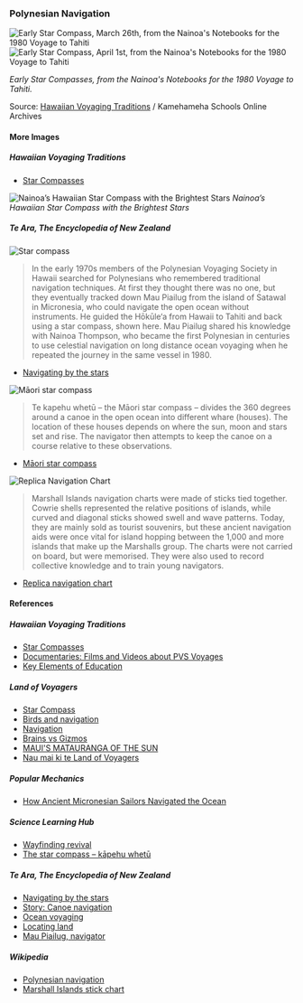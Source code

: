 ### Polynesian Navigation

![Early Star Compass, March 26th, from the Nainoa's Notebooks for the 1980 Voyage to Tahiti](pictures/1980_star_compass1.png)
![Early Star Compass, April 1st, from the Nainoa's Notebooks for the 1980 Voyage to Tahiti](pictures/1980_star_compass2.png)  

*Early Star Compasses, from the Nainoa's Notebooks for the 1980 Voyage to Tahiti.*

Source: [Hawaiian Voyaging Traditions](http://archive.hokulea.com/ike/hookele/star_compasses.html) / Kamehameha Schools Online Archives

#### More Images

##### Hawaiian Voyaging Traditions

* [Star Compasses](http://archive.hokulea.com/ike/hookele/star_compasses.html)

![Nainoa’s Hawaiian Star Compass with the Brightest Stars](pictures/15x10cm-star-compass-brightest-stars.jpg)
*Nainoa’s Hawaiian Star Compass with the Brightest Stars*

##### Te Ara, The Encyclopedia of New Zealand

![Star compass](pictures/star-compass.svg)

> In the early 1970s members of the Polynesian Voyaging Society in Hawaii
> searched for Polynesians who remembered traditional navigation techniques.
> At first they thought there was no one, but they eventually tracked down
> Mau Piailug from the island of Satawal in Micronesia, who could navigate
> the open ocean without instruments. He guided the Hōkūle‘a from Hawaii to
> Tahiti and back using a star compass, shown here. Mau Piailug shared his
> knowledge with Nainoa Thompson, who became the first Polynesian in centuries
> to use celestial navigation on long distance ocean voyaging when he repeated
> the journey in the same vessel in 1980.

* [Navigating by the stars](https://teara.govt.nz/en/diagram/2220/navigating-by-the-stars)

![Māori star compass](pictures/maori-star-compass.svg)

> Te kapehu whetū – the Māori star compass – divides the 360 degrees
> around a canoe in the open ocean into different whare (houses).
> The location of these houses depends on where the sun, moon and stars
> set and rise. The navigator then attempts to keep the canoe on a course
> relative to these observations.

* [Māori star compass](https://teara.govt.nz/en/diagram/2222/maori-star-compass)

![Replica Navigation Chart](pictures/replica-navigation-chart.jpg)

> Marshall Islands navigation charts were made of sticks tied together.
> Cowrie shells represented the relative positions of islands,
> while curved and diagonal sticks showed swell and wave patterns.
> Today, they are mainly sold as tourist souvenirs,
> but these ancient navigation aids were once vital for island hopping
> between the 1,000 and more islands that make up the Marshalls group.
> The charts were not carried on board, but were memorised.
> They were also used to record collective knowledge
> and to train young navigators.

* [Replica navigation chart](https://teara.govt.nz/en/object/2231/replica-navigation-chart)

#### References

##### Hawaiian Voyaging Traditions

* [Star Compasses](http://archive.hokulea.com/ike/hookele/star_compasses.html)
* [Documentaries: Films and Videos about PVS Voyages](http://archive.hokulea.com/hoonaauao/resources_film_video.html)
* [Key Elements of Education](http://archive.hokulea.com/hoonaauao/education_elements.html)

##### Land of Voyagers

* [Star Compass](https://www.thevoyage.co.nz/en/video/10_Star-Compass)
* [Birds and navigation](https://www.thevoyage.co.nz/en/video/15_Birds-and-navigation)
* [Navigation](https://www.thevoyage.co.nz/en/video/17_Navigation)
* [Brains vs Gizmos](https://www.thevoyage.co.nz/en/video/19_Brains-vs-Gizmos)
* [MAUI'S MATAURANGA OF THE SUN](https://www.thevoyage.co.nz/en/video/72_MAUI-S-MATAURANGA-OF-THE-SUN)
* [Nau mai ki te Land of Voyagers](https://www.thevoyage.co.nz/en/video/14_Nau-mai-ki-te-Land-of-Voyagers)

##### Popular Mechanics

* [How Ancient Micronesian Sailors Navigated the Ocean](https://www.popularmechanics.com/science/a22061/polynesian-stick-chart/)

##### Science Learning Hub

* [Wayfinding revival](https://www.sciencelearn.org.nz/resources/631-wayfinding-revival)
* [The star compass – kāpehu whetū](https://www.sciencelearn.org.nz/resources/622-the-star-compass-kapehu-whetu)

##### Te Ara, The Encyclopedia of New Zealand

* [Navigating by the stars](https://teara.govt.nz/en/diagram/2220/navigating-by-the-stars)
* [Story: Canoe navigation](https://teara.govt.nz/en/canoe-navigation)
* [Ocean voyaging](https://teara.govt.nz/en/canoe-navigation/page-2)
* [Locating land](https://teara.govt.nz/en/canoe-navigation/page-3)
* [Mau Piailug, navigator](https:/jteara.govt.nz/en/video/5995/mau-piailug-navigator)

##### Wikipedia

* [Polynesian navigation](https://en.wikipedia.org/wiki/Polynesian_navigation)
* [Marshall Islands stick chart](https://en.wikipedia.org/wiki/Marshall_Islands_stick_chart)

